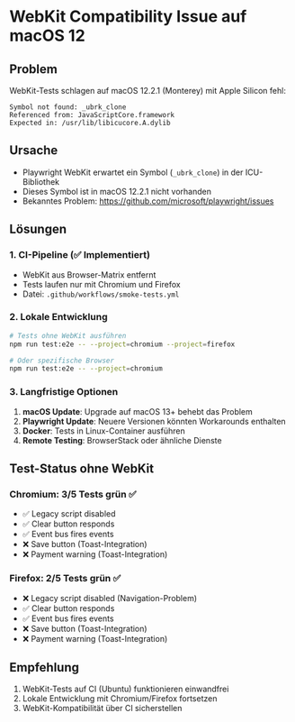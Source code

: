 # WebKit Compatibility Issue auf macOS 12

## Problem
WebKit-Tests schlagen auf macOS 12.2.1 (Monterey) mit Apple Silicon fehl:
```
Symbol not found: _ubrk_clone
Referenced from: JavaScriptCore.framework
Expected in: /usr/lib/libicucore.A.dylib
```

## Ursache
- Playwright WebKit erwartet ein Symbol (`_ubrk_clone`) in der ICU-Bibliothek
- Dieses Symbol ist in macOS 12.2.1 nicht vorhanden
- Bekanntes Problem: https://github.com/microsoft/playwright/issues

## Lösungen

### 1. CI-Pipeline (✅ Implementiert)
- WebKit aus Browser-Matrix entfernt
- Tests laufen nur mit Chromium und Firefox
- Datei: `.github/workflows/smoke-tests.yml`

### 2. Lokale Entwicklung
```bash
# Tests ohne WebKit ausführen
npm run test:e2e -- --project=chromium --project=firefox

# Oder spezifische Browser
npm run test:e2e -- --project=chromium
```

### 3. Langfristige Optionen
1. **macOS Update**: Upgrade auf macOS 13+ behebt das Problem
2. **Playwright Update**: Neuere Versionen könnten Workarounds enthalten
3. **Docker**: Tests in Linux-Container ausführen
4. **Remote Testing**: BrowserStack oder ähnliche Dienste

## Test-Status ohne WebKit

### Chromium: 3/5 Tests grün ✅
- ✅ Legacy script disabled
- ✅ Clear button responds
- ✅ Event bus fires events
- ❌ Save button (Toast-Integration)
- ❌ Payment warning (Toast-Integration)

### Firefox: 2/5 Tests grün ✅
- ❌ Legacy script disabled (Navigation-Problem)
- ✅ Clear button responds
- ✅ Event bus fires events
- ❌ Save button (Toast-Integration)
- ❌ Payment warning (Toast-Integration)

## Empfehlung
1. WebKit-Tests auf CI (Ubuntu) funktionieren einwandfrei
2. Lokale Entwicklung mit Chromium/Firefox fortsetzen
3. WebKit-Kompatibilität über CI sicherstellen